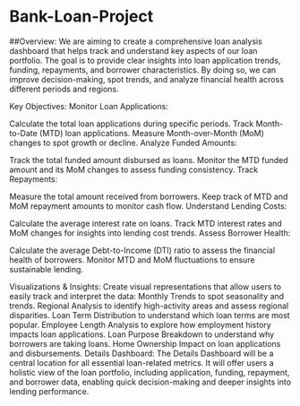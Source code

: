 # Bank-Loan-Project

##Overview:
We are aiming to create a comprehensive loan analysis dashboard that helps track and understand key aspects of our loan portfolio. The goal is to provide clear insights into loan application trends, funding, repayments, and borrower characteristics. By doing so, we can improve decision-making, spot trends, and analyze financial health across different periods and regions.

Key Objectives:
Monitor Loan Applications:

Calculate the total loan applications during specific periods.
Track Month-to-Date (MTD) loan applications.
Measure Month-over-Month (MoM) changes to spot growth or decline.
Analyze Funded Amounts:

Track the total funded amount disbursed as loans.
Monitor the MTD funded amount and its MoM changes to assess funding consistency.
Track Repayments:

Measure the total amount received from borrowers.
Keep track of MTD and MoM repayment amounts to monitor cash flow.
Understand Lending Costs:

Calculate the average interest rate on loans.
Track MTD interest rates and MoM changes for insights into lending cost trends.
Assess Borrower Health:

Calculate the average Debt-to-Income (DTI) ratio to assess the financial health of borrowers.
Monitor MTD and MoM fluctuations to ensure sustainable lending.

Visualizations & Insights:
Create visual representations that allow users to easily track and interpret the data:
Monthly Trends to spot seasonality and trends.
Regional Analysis to identify high-activity areas and assess regional disparities.
Loan Term Distribution to understand which loan terms are most popular.
Employee Length Analysis to explore how employment history impacts loan applications.
Loan Purpose Breakdown to understand why borrowers are taking loans.
Home Ownership Impact on loan applications and disbursements.
Details Dashboard:
The Details Dashboard will be a central location for all essential loan-related metrics. It will offer users a holistic view of the loan portfolio, including application, funding, repayment, and borrower data, enabling quick decision-making and deeper insights into lending performance.
